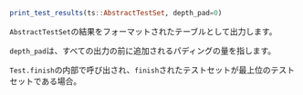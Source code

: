 ```julia
print_test_results(ts::AbstractTestSet, depth_pad=0)
```

`AbstractTestSet`の結果をフォーマットされたテーブルとして出力します。

`depth_pad`は、すべての出力の前に追加されるパディングの量を指します。

`Test.finish`の内部で呼び出され、`finish`されたテストセットが最上位のテストセットである場合。
